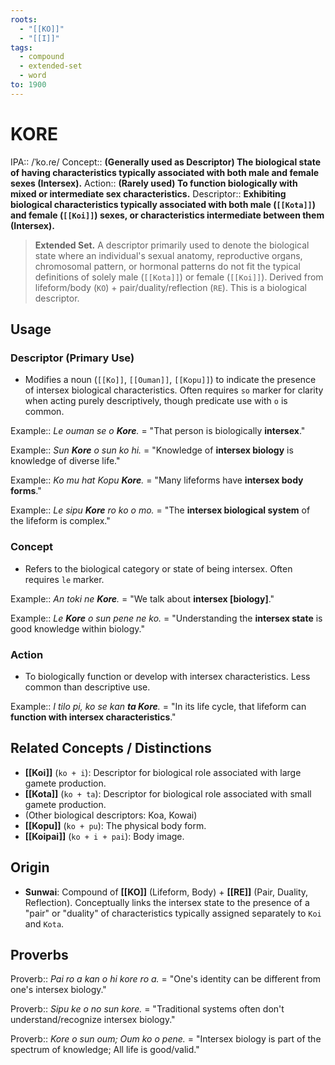 ```yaml
---
roots:
  - "[[KO]]"
  - "[[I]]"
tags:
  - compound
  - extended-set
  - word
to: 1900
---
```


# KORE

IPA::				/ˈko.ɾe/
Concept::		**(Generally used as Descriptor) The biological state of having characteristics typically associated with both male and female sexes (Intersex).**
Action::		**(Rarely used) To function biologically with mixed or intermediate sex characteristics.**
Descriptor::	**Exhibiting biological characteristics typically associated with both male (`[[Kota]]`) and female (`[[Koi]]`) sexes, or characteristics intermediate between them (Intersex).**

> **Extended Set.** A descriptor primarily used to denote the biological state where an individual's sexual anatomy, reproductive organs, chromosomal pattern, or hormonal patterns do not fit the typical definitions of solely male (`[[Kota]]`) or female (`[[Koi]]`). Derived from lifeform/body (`KO`) + pair/duality/reflection (`RE`). This is a biological descriptor.

## Usage

### Descriptor (Primary Use)
*   Modifies a noun (`[[Ko]]`, `[[Ouman]]`, `[[Kopu]]`) to indicate the presence of intersex biological characteristics. Often requires `so` marker for clarity when acting purely descriptively, though predicate use with `o` is common.

Example::   *Le ouman se o **Kore**.* = "That person is biologically **intersex**."

Example::   *Sun **Kore** o sun ko hi.* = "Knowledge of **intersex biology** is knowledge of diverse life."

Example::   *Ko mu hat Kopu **Kore**.* = "Many lifeforms have **intersex body forms**."

Example::   *Le sipu **Kore** ro ko o mo.* = "The **intersex biological system** of the lifeform is complex."

### Concept
*   Refers to the biological category or state of being intersex. Often requires `le` marker.

Example::   *An toki ne **Kore**.* = "We talk about **intersex [biology]**."

Example::   *Le **Kore** o sun pene ne ko.* = "Understanding the **intersex state** is good knowledge within biology."

### Action
*   To biologically function or develop with intersex characteristics. Less common than descriptive use.

Example::   *I tilo pi, ko se kan **ta Kore**.* = "In its life cycle, that lifeform can **function with intersex characteristics**."

## Related Concepts / Distinctions
*   **[[Koi]]** (`ko + i`): Descriptor for biological role associated with large gamete production.
*   **[[Kota]]** (`ko + ta`): Descriptor for biological role associated with small gamete production.
*   (Other biological descriptors: Koa, Kowai)
*   **[[Kopu]]** (`ko + pu`): The physical body form.
*   **[[Koipai]]** (`ko + i + pai`): Body image.

## Origin

*   **Sunwai**: Compound of **[[KO]]** (Lifeform, Body) + **[[RE]]** (Pair, Duality, Reflection). Conceptually links the intersex state to the presence of a "pair" or "duality" of characteristics typically assigned separately to `Koi` and `Kota`.

## Proverbs

Proverb:: *Pai ro a kan o hi kore ro a.* = "One's identity can be different from one's intersex biology."

Proverb:: *Sipu ke o no sun kore.* = "Traditional systems often don't understand/recognize intersex biology."

Proverb:: *Kore o sun oum; Oum ko o pene.* = "Intersex biology is part of the spectrum of knowledge; All life is good/valid."
